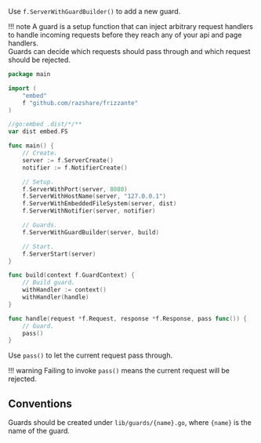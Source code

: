 Use `f.ServerWithGuardBuilder()` to add a new guard.

!!! note
	A guard is a setup function that can inject arbitrary request handlers
	to handle incoming requests before they reach any of your api and page handlers.<br/>
	Guards can decide which requests should pass through and which request should be rejected.

```go
package main

import (
	"embed"
	f "github.com/razshare/frizzante"
)

//go:embed .dist/*/**
var dist embed.FS

func main() {
	// Create.
	server := f.ServerCreate()
	notifier := f.NotifierCreate()

	// Setup.
	f.ServerWithPort(server, 8080)
	f.ServerWithHostName(server, "127.0.0.1")
	f.ServerWithEmbeddedFileSystem(server, dist)
	f.ServerWithNotifier(server, notifier)

	// Guards.
	f.ServerWithGuardBuilder(server, build)

	// Start.
	f.ServerStart(server)
}

func build(context f.GuardContext) {
	// Build guard.
	withHandler := context()
    withHandler(handle)
}

func handle(request *f.Request, response *f.Response, pass func()) {
	// Guard.
	pass()
}
```

Use `pass()` to let the current request pass through.

!!! warning
	Failing to invoke `pass()` means the current request will be rejected.


## Conventions

Guards should be created under `lib/guards/{name}.go`, where `{name}` is the name of the guard.